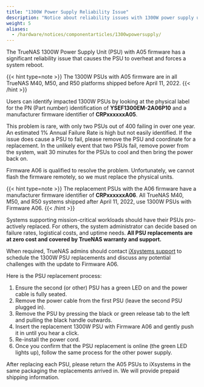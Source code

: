 ```yaml
---
title: "1300W Power Supply Reliability Issue"
description: "Notice about reliability issues with 1300W power supply used with TrueNAS M40, M50, and R50 platforms."
weight: 5
aliases:
  - /hardware/notices/componentarticles/1300wpowersupply/
---
```


The TrueNAS 1300W Power Supply Unit (PSU) with A05 firmware has a significant reliability issue that causes the PSU to overheat and forces a system reboot.

{{< hint type=note >}}
The 1300W PSUs with A05 firmware are in all TrueNAS M40, M50, and R50 platforms shipped before April 11, 2022.
{{< /hint >}}

Users can identify impacted 1300W PSUs by looking at the physical label for the PN (Part number) identification of **YSEF1300EM-2A06P10** and a manufacturer firmware identifier of **CRPxxxxxxA05**.

This problem is rare, with only two PSUs out of 400 failing in over one year. An estimated 1% Annual Failure Rate is high but not easily identified. If the issue does cause a PSU to fail, please remove the PSU and coordinate for a replacement. In the unlikely event that two PSUs fail, remove power from the system, wait 30 minutes for the PSUs to cool and then bring the power back on.

Firmware A06 is qualified to resolve the problem. Unfortunately, we cannot flash the firmware remotely, so we must replace the physical units.

{{< hint type=note >}}
The replacement PSUs with the A06 firmware have a manufacturer firmware identifier of **CRPxxxxxxA06**. All TrueNAS M40, M50, and R50 systems shipped after April 11, 2022, use 1300W PSUs with Firmware A06.
{{< /hint >}}

Systems supporting mission-critical workloads should have their PSUs pro-actively replaced. For others, the system administrator can decide based on failure rates, logistical costs, and uptime needs. **All PSU replacements are at zero cost and covered by TrueNAS warranty and support.**

When required, TrueNAS admins should contact [iXsystems support](https://www.ixsystems.com/support/) to schedule the 1300W PSU replacements and discuss any potential challenges with the update to Firmware A06.

Here is the PSU replacement process:

1. Ensure the second (or other) PSU has a green LED on and the power cable is fully seated.
2. Remove the power cable from the first PSU  (leave the second PSU plugged in).
3. Remove the PSU by pressing the black or green release tab to the left and pulling the black handle outwards.
4. Insert the replacement 1300W PSU with Firmware A06 and gently push it in until you hear a click.
5. Re-install the power cord.
6. Once you confirm that the PSU replacement is online (the green LED lights up), follow the same process for the other power supply.

After replacing each PSU, please return the A05 PSUs to iXsystems in the same packaging the replacements arrived in. We will provide prepaid shipping information.
